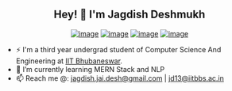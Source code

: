 <h2 align = "center"> Hey! 👋 I'm Jagdish Deshmukh </h2>
<div align = "center">
  
[![image](https://img.shields.io/badge/LinkedIn-0077B5?style=for-the-badge&logo=linkedin&logoColor=white)](https://www.linkedin.com/in/jagdish-deshmukh-iit/)
[![image](https://img.shields.io/badge/Gmail-D14836?style=for-the-badge&logo=gmail&logoColor=white)](mailto:jagdish.jai.desh@gmail.com)
[![image](https://img.shields.io/badge/-LeetCode-FFA116?style=for-the-badge&logo=LeetCode&logoColor=black)](https://leetcode.com/jagdish_desh/)
[![image](https://img.shields.io/badge/Codeforces-445f9d?style=for-the-badge&logo=Codeforces&logoColor=white)](https://codeforces.com/profile/JagdishDeshmukh)
  
</div>

- ⚡ I'm a third year undergrad student of Computer Science And Engineering at [IIT Bhubaneswar](https://www.iitbbs.ac.in/).
- 🌱 I’m currently learning MERN Stack and NLP
- 📫 Reach me @: jagdish.jai.desh@gmail.com | jd13@iitbbs.ac.in

<!--
**Jagdish-Deshmukh/Jagdish-Deshmukh** is a ✨ _special_ ✨ repository because its `README.md` (this file) appears on your GitHub profile.

Here are some ideas to get you started:

- 🔭 I’m currently working on ...
- 🌱 I’m currently learning ...
- 👯 I’m looking to collaborate on ...
- 🤔 I’m looking for help with ...
- 💬 Ask me about ...
- 📫 How to reach me: ...
- 😄 Pronouns: ...
- ⚡ Fun fact: ...
-->
